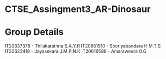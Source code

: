 # CTSE_Assingment3_AR-Dinosaur

# Group Details
IT20637378 - Thilakarathna S.A.Y.R 
IT20651510 - Sooriyabandara H.M.T.S 
IT20623418 - Jayasekara J.M.P.N.K 
IT20616588 - Amaraweera O.G 

